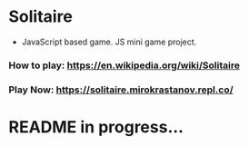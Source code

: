 # Solitaire
- JavaScript based game. JS mini game project.

### How to play: https://en.wikipedia.org/wiki/Solitaire
### Play Now: https://solitaire.mirokrastanov.repl.co/

# README in progress...

